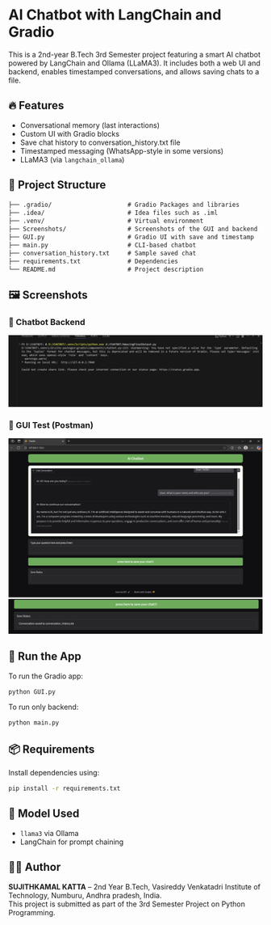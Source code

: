# AI Chatbot with LangChain and Gradio

This is a 2nd-year B.Tech 3rd Semester project featuring a smart AI chatbot powered by LangChain and Ollama (LLaMA3). It includes both a web UI and backend, enables timestamped conversations, and allows saving chats to a file.

## 🔥 Features

- Conversational memory (last interactions)
- Custom UI with Gradio blocks
- Save chat history to conversation_history.txt file
- Timestamped messaging (WhatsApp-style in some versions)
- LLaMA3 (via `langchain_ollama`)

## 📁 Project Structure

```
├── .gradio/                     # Gradio Packages and libraries
├── .idea/                       # Idea files such as .iml
├── .venv/                       # Virtual environment
├── Screenshots/                 # Screenshots of the GUI and backend
├── GUI.py                       # Gradio UI with save and timestamp
├── main.py                      # CLI-based chatbot
├── conversation_history.txt     # Sample saved chat
├── requirements.txt             # Dependencies
└── README.md                    # Project description
```

## 🖼️ Screenshots

### 💬 Chatbot Backend
![Chatbot UI](Screenshot%202025-06-02%20131726.png)

### 📱 GUI Test (Postman)
![chat Test](Screenshot%202025-06-02%20131607.png)
![GUI Test](Screenshot%202025-06-02%20131654.png)


## 🚀 Run the App

To run the Gradio app:
```bash
python GUI.py
```

To run only backend:
```bash
python main.py
```

## 📦 Requirements

Install dependencies using:

```bash
pip install -r requirements.txt
```

## 🧠 Model Used

- `llama3` via Ollama
- LangChain for prompt chaining

## 👨‍🎓 Author

**SUJITHKAMAL KATTA** – 2nd Year B.Tech, Vasireddy Venkatadri Institute of Technology, Numburu, Andhra pradesh, India.  
This project is submitted as part of the 3rd Semester Project on Python Programming.
